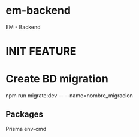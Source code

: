 # em-backend

EM - Backend

# INIT FEATURE

# Create BD migration

npm run migrate:dev -- --name=nombre_migracion

## Packages

Prisma
env-cmd
